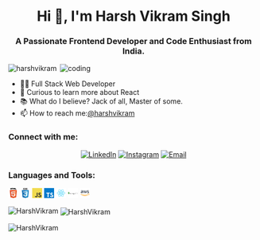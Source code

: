 <h1 align="center">Hi 👋, I'm Harsh Vikram Singh</h1>
<h3 align="center">A Passionate Frontend Developer and Code Enthusiast from India.</h3>
<img align="right" alt="coding" width="400" src="https://i.pinimg.com/originals/81/17/8b/81178b47a8598f0c81c4799f2cdd4057.gif">

<p align="left"> <img src="https://komarev.com/ghpvc/?username=HarshVikram-CedCoss&label=Profile%20views&color=0e75b6&style=flat" alt="harshvikram" /> </p>


- 👨‍💻 Full Stack Web Developer
- 🎥 Curious to learn more about React  <!-- - 🌱 Currently learning Svelte. -->
- 📚 What do I believe? Jack of all, Master of some.
- 📫 How to reach me:[@harshvikram](https://instagram.com/harshvikram_singhh)


<h3 align="left">Connect with me:</h3>
<p align="center">
<a href="https://www.linkedin.com/in/harsh-vikram-singh-300a6617b/"><img alt="LinkedIn" src="https://img.shields.io/badge/LinkedIn-blue?style=flat-square&logo=linkedin&logoColor=white"></a>
<a href="https://www.instagram.com/harshvikram.11/"><img alt="Instagram" src="https://img.shields.io/badge/Instagram-harshvikram.11-blue?style=flat-square&logo=instagram"></a>
<a href="mailto:harshvikramsingh88@gmail.com"><img alt="Email" src="https://img.shields.io/badge/Email-harshvikramsingh@gmail.com-blue?style=flat-square&logo=gmail"></a>
</p>

<h3 align="left">Languages and Tools:</h3>
<code><img height="20" src="https://raw.githubusercontent.com/github/explore/80688e429a7d4ef2fca1e82350fe8e3517d3494d/topics/html/html.png"></code>
<code><img height="20" src="https://raw.githubusercontent.com/github/explore/80688e429a7d4ef2fca1e82350fe8e3517d3494d/topics/css/css.png"></code>
<code><img height="20" src="https://raw.githubusercontent.com/github/explore/80688e429a7d4ef2fca1e82350fe8e3517d3494d/topics/javascript/javascript.png"></code>
<code><img height="20" src="https://raw.githubusercontent.com/github/explore/80688e429a7d4ef2fca1e82350fe8e3517d3494d/topics/typescript/typescript.png"></code>
<code><img height="20" src="https://raw.githubusercontent.com/github/explore/80688e429a7d4ef2fca1e82350fe8e3517d3494d/topics/react/react.png"></code>
<code><img height="20" src="https://raw.githubusercontent.com/github/explore/80688e429a7d4ef2fca1e82350fe8e3517d3494d/topics/mongodb/mongodb.png"></code>
<code><img height="20" src="https://raw.githubusercontent.com/github/explore/80688e429a7d4ef2fca1e82350fe8e3517d3494d/topics/aws/aws.png"></code>

<p><img align="left" src="https://github-readme-stats.vercel.app/api/top-langs?username=HarshVikram-CedCoss&show_icons=true&locale=en&layout=compact" alt="HarshVikram" /></p>

<p>&nbsp;<img align="center" src="https://github-readme-stats.vercel.app/api?username=HarshVikram-CedCoss&show_icons=true&locale=en" alt="HarshVikram" /></p>

<p><img align="center" src="https://github-readme-streak-stats.herokuapp.com/?user=HarshVikram-CedCoss&" alt="HarshVikram" /></p>
